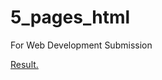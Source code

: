 # 5_pages_html
For Web Development Submission

<a href="https://nandaarrysaputra.netlify.app/" target="_blank">Result.</a>
